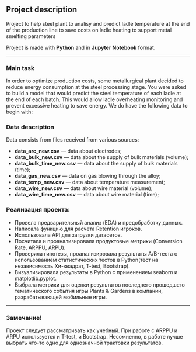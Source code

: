 ## **Project description**

Project to help steel plant to analisy and predict ladle temperature at the end of the production line to save costs on ladle heating to support metal smelting parameters

Project is made with **Python** and in **Jupyter Notebook** format.

<hr>

### **Main task**

In order to optimize production costs, some metallurgical plant  decided to reduce energy consumption at the steel processing stage.
You were asked to build a model that would predict the steel temperature of each ladle at the end of each batch. This would allow ladle overheating monitoring and prevent excessive heating to save energy.
We do have the following data to begin with:

### **Data description**

Data consists from files received from various sources:

* **data_arc_new.csv** — data about electrodes;
* **data_bulk_new.csv** — data about the supply of bulk materials (volume);
* **data_bulk_time_new.csv** — data about the supply of bulk materials (time);
* **data_gas_new.csv** — data on gas blowing through the alloy;
* **data_temp_new.csv** — data about temperature measurement;
* **data_wire_new.csv** — data about wire material (volume);
* **data_wire_time_new.csv** — data about wire material (time);

### **Реализация проекта:**
* Провела предварительный анализ (EDA) и предобработку данных. 
* Написала функцию для расчета Retention игроков.
* Использовала API для загрузки датасетов.
* Посчитала и проанализировала продуктовые метрики (Conversion Rate, ARPPU, ARPU).
* Проверила гипотезы, проанализировала результаты А/B-теста с использованием статистических тестов в Python(тест на независимость Хи-квадрат, T-test, Bootstrap).
* Визуализировала результаты в Python с применением seaborn и matplotlib.pyplot.
* Выбрала метрики для оценки результатов последнего прошедшего тематического события игры Plants & Gardens в компании, разрабатывающей мобильные игры.

<hr>

### **Замечание!**

Проект следует рассматривать как учебный. При работе с ARPPU и ARPU используется и T-test, и Bootstrap. Несомненно, в работе лучше выбрать что-то одно для однозначной трактовки результатов. 

